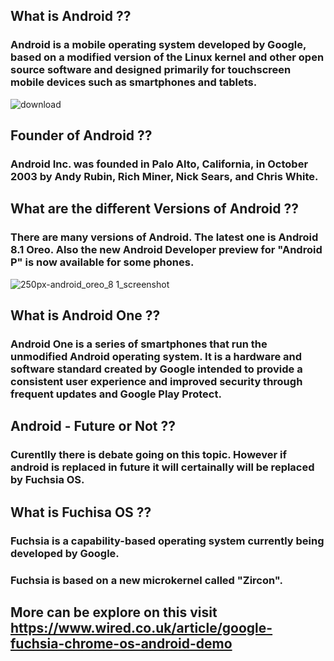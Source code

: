 ## What is Android ??

   ### Android is a mobile operating system developed by Google, based on a modified version of the Linux kernel and other open source software and designed primarily for touchscreen mobile devices such as smartphones and tablets.
   
   
![download](https://user-images.githubusercontent.com/37036783/39697365-56c40590-520e-11e8-9f47-75066ff08def.png)
   
## Founder of Android ??

  ### Android Inc. was founded in Palo Alto, California, in October 2003 by Andy Rubin, Rich Miner, Nick Sears, and Chris White.

## What are the different Versions of Android ??

  ### There are many versions of Android. The latest one is Android 8.1 Oreo. Also the new Android Developer preview for "Android P" is now available for some phones.
  
  ![250px-android_oreo_8 1_screenshot](https://user-images.githubusercontent.com/37036783/39697307-1fec2124-520e-11e8-88b5-9102d9104ae2.png) 
  
## What is Android One ??

  ### Android One is a series of smartphones that run the unmodified Android operating system. It is a hardware and software standard created by Google intended to provide a consistent user experience and improved security through frequent updates and Google Play Protect.

## Android - Future or Not ??

  ### Curentlly there is debate going on this topic. However if android is replaced in future it will certainally will be replaced by Fuchsia OS. 
 
 ## What is Fuchisa OS ??
 
  ### Fuchsia is a capability-based operating system currently being developed by Google.
  ### Fuchsia is based on a new microkernel called "Zircon".
 
 ## More can be explore on this visit  https://www.wired.co.uk/article/google-fuchsia-chrome-os-android-demo
